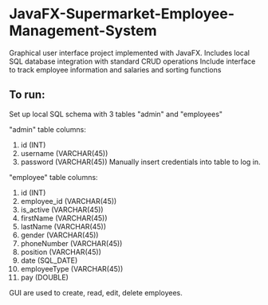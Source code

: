 # JavaFX-Supermarket-Employee-Management-System
Graphical user interface project implemented with JavaFX.
Includes local SQL database integration with standard CRUD operations
Include interface to track employee information and salaries and sorting functions

## To run:
Set up local SQL schema with 3 tables "admin" and "employees"

"admin" table columns: 
1. id (INT)
2. username (VARCHAR(45))
3. password (VARCHAR(45))
Manually insert credentials into table to log in.

"employee" table columns: 
1. id (INT)
2. employee_id (VARCHAR(45))
3. is_active (VARCHAR(45))
4. firstName (VARCHAR(45))
5. lastName (VARCHAR(45))
6. gender (VARCHAR(45))
7. phoneNumber (VARCHAR(45))
8. position (VARCHAR(45))
9. date (SQL_DATE)
10. employeeType (VARCHAR(45))
11. pay (DOUBLE)
    
GUI are used to create, read, edit, delete employees.
